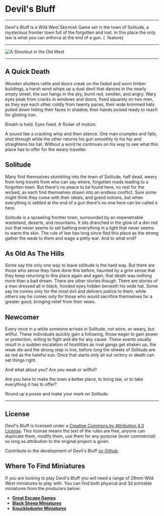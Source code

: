 # Devil's Bluff

---

Devil's Bluff is a Wild West Skirmish Game set in the town of Solitude, a mysterious frontier town full of the forgotten and lost. In this place the only law is what you can enforce at the end of a gun.
{ .feature}

---

![A Shootout in the Old West](../img/devilsbluff-shootout1.jpg)

---

## A Quick Death

Wooden shutters rattle and doors creak on the faded and worn timber buildings, a harsh wind whips up a dust devil that dances in the nearly empty street, the sun hangs in the sky, burnt red, swollen, and angry. Wary eyes peak from cracks in windows and doors, fixed squarely on two men, as they eye each other coldly from twenty paces, their wide brimmed hats pulled down hiding their faces in shadow, their hands poised ready to reach for glinting iron.

Breath is held. Eyes fixed. A flicker of motion.

A sound like a cracking whip and then silence. One man crumples and falls, shot through while the other returns his gun smoothly to his hip and straightens his hat. Without a word he continues on his way to see what this place has to offer for the weary traveller.

## Solitude

Many find themselves stumbling into the town of Solitude, half dead, weary from long travels from who can say where, forgotten roads leading to a forgotten town. But there's no peace to be found here, no rest for the wicked, as each find themselves drawn into an endless conflict. Sure some might think they come with their ideals, and grand notions, but when everything is settled at the end of a gun there's no one here can be called a hero.

Solitude is a sprawling frontier town, surrounded by an impenetrable wasteland, deserts, and mountains. It sits dranched in the glow of a dim red sun that never seems to set bathing everything in a light that never seems to warm the skin. The rule of law has long since fled this place as the strong gather the weak to them and wage a petty war. And to what end?

## As Old As The Hills

Some say the only one way to leave solitude is the hard way. But there are those who sense they have done this before, haunted by a grim sense that they keep returning to this place again and again, that death was nothing more than a bad dream. There are other stories though. There are stories of a man dressed all in black, hooded eyes hidden beneath his wide hat. Some say he comes only for the most evil and delivers justice to them, while others say he comes only for those who would sacrifice themselves for a greater good, bringing relief from their woes.

## Newcomer

Every once in a while someone arrives in Solitude, not worn, or weary, but willful. These individuals quickly gain a following, those eager to gain power or protection, willing to fight and die for any cause. These events usually result in a sudden escalation of hostilities as rival gangs get shaken up, the weak die and the strong step in line, before long the streets of Solitude are as red as the hateful sun. Once that starts only all out victory or death can set things right.

And what about you? Are you weak or willful?

Are you here to make the town a better place, to bring law, or to take everything it has to offer?

Round up a posse and make your mark on Solitude.

---

## License

Devil's Bluff is licensed under a [Creative Commons by Attribution 4.0 License](https://creativecommons.org/licenses/by/4.0/). This license means the text of the rules are free, anyone can duplicate them, modify them, use them for any purpose (even commercial) so long as attribution to the original project is given.

Contribute to the development of Devil's Bluff [on Github](https://github.com/open-source-tabletop/devils-bluff).

## Where To Find Miniatures

If you are looking to play Devil's Bluff you will need a range of 28mm Wild West miniatures to play with. You can find both physical and 3d printable miniatures from the producers below:

- **[Great Escape Games](https://www.greatescapegames.co.uk/)**
- **[Black Sheep Miniatures](https://www.blacksheepminiatures.co.uk/)**
- **[Knuckleduster Miniatures](https://knuckleduster.com/)**